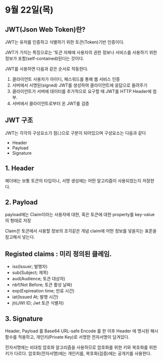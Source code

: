 # 9월 22일(목)
## JWT(Json Web Token)란?
JWT는 유저를 인증하고 식별하기 위한 토큰(Token)기반 인증이다.

JWT가 가지는 특징으로는 '토큰 자체에 사용자의 권한 정보나 서비스를 사용하기 위한 정보가 포함(self-contained)된다는 것이다.

JWT를 사용하면 다음과 같은 순서로 작동한다.
1. 클라이언트 사용자가 아이디, 패스워드를 통해 웹 서비스 인증
2. 서버에서 서명된(signed) JWT를 생성하여 클라이언트에 응답으로 돌려주기
3. 클라이언트가 서버에 데이터를 추가적으로 요구할 때 JWT를 HTTP Header에 첨부.
4. 서버에서 클라이언트로부터 온 JWT를 검증

## JWT 구조
JWT는 각각의 구성요소가 점(.)으로 구분이 되어있으며 구성요소는 다음과 같다
- Header
- Payload
- Signature

## 1. Header
헤더에는 보통 토큰의 타입이나, 서명 생성에는 어떤 알고리즘이 사용되었는지 저장한다.

## 2. Payload
payload에는 Claim이라는 사용자에 대한, 혹은 토큰에 대한 property를 key-value의 형태로 저장

Claim은 토큰에서 사용할 정보의 조각같은 개념
claim에 어떤 정보를 넣을지는 표준을 참고해서 넣는다.

## Registed claims : 미리 정의된 클레임.
- iss(Issuer; 발행자)
- sub(Subject; 제목)
- aud(Audience; 토큰 대상자)
- nbf(Not Before; 토큰 활성 날짜)
- exp(Expireation time; 만료 시간)
- iat(Issued At; 발행 시간)
- jti(JWI ID; Jwt 토큰 식별자)

## 3. Signature
 Header, Payload 를 Base64 URL-safe Encode 를 한 이후 Header 에 명시된 해시함수를 적용하고, 개인키(Private Key)로 서명한 전자서명이 담겨있다.

전자서명에는 비대칭 암호화 알고리즘을 사용하므로 암호화를 위한 키와 복호화를 위한 키가 다르다. 암호화(전자서명)에는 개인키를, 복호화(검증)에는 공개키를 사용한다.

 